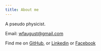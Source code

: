 ```yaml
---
title: About me
---
```


A pseudo physicist.



Email: wfaugust@gmail.com

Find me on [GitHub](https://github.com/wfaugust), or [Linkedin](https://www.linkedin.com/in/fang-audrey-wang/) or [Facebook](https://www.facebook.com/profile.php?id=100005392728939)
